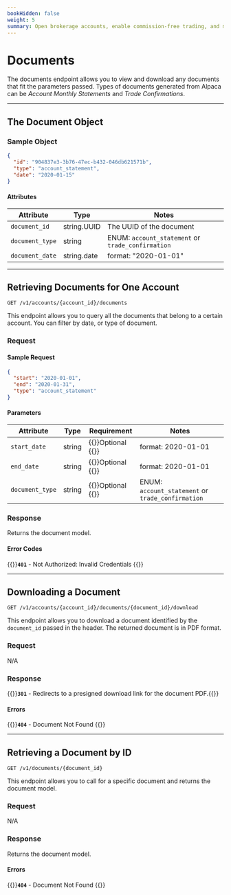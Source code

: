 ```yaml
---
bookHidden: false
weight: 5
summary: Open brokerage accounts, enable commission-free trading, and manage the ongoing user experience with Alpaca Broker API
---
```


# Documents

The documents endpoint allows you to view and download any documents that fit the parameters passed. Types of documents generated from Alpaca can be _Account Monthly Statements_ and _Trade Confirmations_.

---

## **The Document Object**

### Sample Object

```json
{
  "id": "904837e3-3b76-47ec-b432-046db621571b",
  "type": "account_statement",
  "date": "2020-01-15"
}
```

#### Attributes

| Attribute       | Type        | Notes                                             |
| --------------- | ----------- | ------------------------------------------------- |
| `document_id`   | string.UUID | The UUID of the document                          |
| `document_type` | string      | ENUM: `account_statement` or `trade_confirmation` |
| `document_date` | string.date | format: "2020-01-01"                              |

---

## **Retrieving Documents for One Account**

`GET /v1/accounts/{account_id}/documents`

This endpoint allows you to query all the documents that belong to a certain account. You can filter by date, or type of document.

### Request

#### Sample Request

```json
{
  "start": "2020-01-01",
  "end": "2020-01-31",
  "type": "account_statement"
}
```

#### Parameters

| Attribute       | Type   | Requirement                         | Notes                                             |
| --------------- | ------ | ----------------------------------- | ------------------------------------------------- |
| `start_date`    | string | {{<hint info>}}Optional {{</hint>}} | format: 2020-01-01                                |
| `end_date`      | string | {{<hint info>}}Optional {{</hint>}} | format: 2020-01-01                                |
| `document_type` | string | {{<hint info>}}Optional {{</hint>}} | ENUM: `account_statement` or `trade_confirmation` |

### Response

Returns the document model.

#### Error Codes

{{<hint warning>}}**`401`** - Not Authorized: Invalid Credentials {{</hint>}}

---

## **Downloading a Document**

`GET /v1/accounts/{account_id}/documents/{document_id}/download`

This endpoint allows you to download a document identified by the `document_id` passed in the header. The returned document is in PDF format.

### Request

N/A

### Response

{{<hint good>}}**`301`** - Redirects to a presigned download link for the document PDF.{{</hint>}}

#### Errors

{{<hint warning>}}**`404`** - Document Not Found {{</hint>}}

---

## **Retrieving a Document by ID**

`GET /v1/documents/{document_id}`

This endpoint allows you to call for a specific document and returns the document model.

### Request

N/A

### Response

Returns the document model.

#### Errors

{{<hint warning>}}**`404`** - Document Not Found {{</hint>}}

&nbsp;

